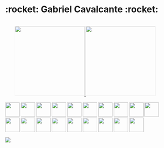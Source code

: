 <h1>:rocket: Gabriel Cavalcante :rocket:</h1>

<br>

<div align="center">
  <a href="https://github.com/ruliancruz">
  <img height="220em" src="https://github-readme-stats.vercel.app/api?username=zolppy&show_icons=true&hide=stars&show=reviews&include_all_commits=false&count_private=true"/>
  <img height="220em" src="https://github-readme-stats.vercel.app/api/top-langs/?username=zolppy&layout=compact&langs_count=10"/>
</div>

<br>

<div style="display: inline-block">
  <img width="45px" src="https://cdn.jsdelivr.net/gh/devicons/devicon@latest/icons/html5/html5-original.svg" />
  <img width="45px" src="https://cdn.jsdelivr.net/gh/devicons/devicon@latest/icons/sass/sass-original.svg" />
  <img width="45px" src="https://cdn.jsdelivr.net/gh/devicons/devicon@latest/icons/css3/css3-original.svg" />
  <img width="45px" src="https://cdn.jsdelivr.net/gh/devicons/devicon@latest/icons/javascript/javascript-original.svg" />
  <img width="45px" src="https://cdn.jsdelivr.net/gh/devicons/devicon@latest/icons/typescript/typescript-original.svg" />
  <img width="45px" src="https://cdn.jsdelivr.net/gh/devicons/devicon@latest/icons/tailwindcss/tailwindcss-original.svg" />
  <img width="45px" src="https://cdn.jsdelivr.net/gh/devicons/devicon@latest/icons/react/react-original.svg" />
	<img width="45px" src="https://cdn.jsdelivr.net/gh/devicons/devicon@latest/icons/java/java-original.svg" />
  <img width="45px" src="https://cdn.jsdelivr.net/gh/devicons/devicon@latest/icons/c/c-original.svg" />
  <img width="45px" src="https://cdn.jsdelivr.net/gh/devicons/devicon@latest/icons/npm/npm-original-wordmark.svg" />
  <img width="45px" src="https://cdn.jsdelivr.net/gh/devicons/devicon@latest/icons/vscode/vscode-original.svg" />
  <img width="45px" src="https://cdn.jsdelivr.net/gh/devicons/devicon@latest/icons/bash/bash-original.svg" />
  <img width="45px" src="https://cdn.jsdelivr.net/gh/devicons/devicon@latest/icons/debian/debian-original.svg" />
  <img width="45px" src="https://cdn.jsdelivr.net/gh/devicons/devicon@latest/icons/eslint/eslint-original.svg" />
  <img width="45px" src="https://cdn.jsdelivr.net/gh/devicons/devicon@latest/icons/git/git-original.svg" />
  <img width="45px" src="https://cdn.jsdelivr.net/gh/devicons/devicon@latest/icons/github/github-original.svg" />
  <img width="45px" src="https://cdn.jsdelivr.net/gh/devicons/devicon@latest/icons/json/json-original.svg" />
  <img width="45px" src="https://cdn.jsdelivr.net/gh/devicons/devicon@latest/icons/linux/linux-original.svg" />
  <img width="45px" src="https://cdn.jsdelivr.net/gh/devicons/devicon@latest/icons/nextjs/nextjs-original.svg" />
</div>

<br>

<span>[![](https://visitcount.itsvg.in/api?id=zolppy&icon=5&color=12)](https://visitcount.itsvg.in)</span>
